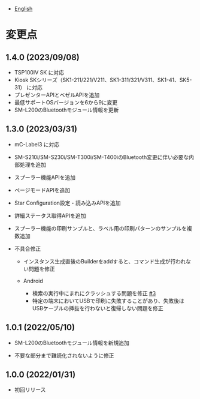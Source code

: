 - [English](../CHANGELOG.md)

# 変更点

## 1.4.0 (2023/09/08)

* TSP100IV SK に対応
* Kiosk SKシリーズ（SK1-211/221/V211、SK1-311/321/V311、SK1-41、SK5-31） に対応
* プレゼンターAPIとベゼルAPIを追加
* 最低サポートOSバージョンを6から9に変更
* SM-L200のBluetoothモジュール情報を更新

## 1.3.0 (2023/03/31)

* mC-Label3 に対応
* SM-S210i/SM-S230i/SM-T300i/SM-T400iのBluetooth変更に伴い必要な内部処理を追加
* スプーラー機能APIを追加
* ページモードAPIを追加
* Star Configuration設定・読み込みAPIを追加
* 詳細ステータス取得APIを追加
* スプーラー機能の印刷サンプルと、ラベル用の印刷パターンのサンプルを複数追加

* 不具合修正
  * インスタンス生成直後のBuilderをaddすると、コマンド生成が行われない問題を修正

  * Android
    * 検索の実行中にまれにクラッシュする問題を修正 [#3](https://github.com/star-micronics/StarXpand-SDK-Android/issues/3)
    * 特定の端末においてUSBで印刷に失敗することがあり、失敗後はUSBケーブルの挿抜を行わないと復帰しない問題を修正

## 1.0.1 (2022/05/10)

* SM-L200のBluetoothモジュール情報を新規追加

* 不要な部分まで難読化されないように修正

## 1.0.0 (2022/01/31)

* 初回リリース
